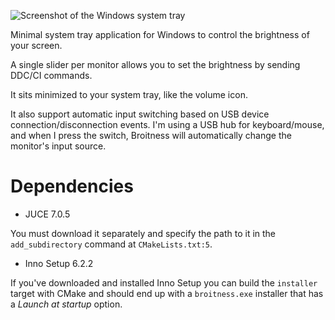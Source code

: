 ![Screenshot of the Windows system tray](documentation/screenshot.png)

Minimal system tray application for Windows to control the brightness of your screen.

A single slider per monitor allows you to set the brightness by sending DDC/CI commands.

It sits minimized to your system tray, like the volume icon.

It also support automatic input switching based on USB device connection/disconnection events. I'm using a USB hub for keyboard/mouse, and when I press the switch, Broitness will automatically change the monitor's input source. 

# Dependencies

* JUCE 7.0.5

You must download it separately and specify the path to it in the `add_subdirectory` command at `CMakeLists.txt:5`.

* Inno Setup 6.2.2

If you've downloaded and installed Inno Setup you can build the `installer` target with CMake and should end up with a `broitness.exe` installer that has a *Launch at startup* option.
